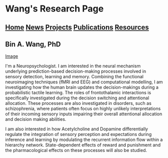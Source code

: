# Wang's Research Page

## [Home](https://bin-a-wang-lab.github.io/Home/)  [News](https://bin-a-wang-lab.github.io/News/)  [Projects](https://bin-a-wang-lab.github.io/Projects/)   [Publications](https://bin-a-wang-lab.github.io/Publications/)  [Resources](https://bin-a-wang-lab.github.io/Resources/)


## Bin A. Wang, PhD

[Image](D:\Bochum\GitHub_picture\Picture4.jpg)

I'm a Neuropsychologist. I am interested in the neural mechanism underlying prediction-based decision-making processes 
involved in sensory detection, learning and memory. Combining the functional neuroimaging techniques (fMRI and EEG) and 
computational modelling, I am investigating how the human brain updates the decision-makings during a probabilistic 
tactile learning. The roles of frontothalamic interactions is specifically investigated during the decision switching 
and attentional allocation. These processes are also investigated in disorders, such as schizophrenia, where patients 
often focus on highly unlikely interpretations of their incoming sensory inputs impairing their overall attentional 
allocation and decision making abilities. 

I am also interested in how Acetylcholine and Dopamine differentially regulate the integration of sensory perception 
and expectations during inference and learning by modulating the recurrent information flow within a hierarchy network. 
State-dependent effects of reward and punishment and the pharmacological effects on these processes will also be studied.
